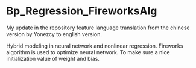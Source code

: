 # Bp_Regression_FireworksAlg
My update in the repository feature language translation from the chinese version by Yonezcy to english version.

Hybrid modeling in neural network and nonlinear regression. Fireworks algorithm is used to optimize neural network. To make sure a nice initialization value of weight and bias.
